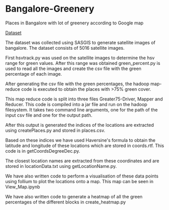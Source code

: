 # Bangalore-Greenery
Places in Bangalore with lot of greenery according to Google map

[Dataset](https://drive.google.com/drive/folders/1a3UcbFKUPF9maoQxqVPGs6ERIv-N77TD?usp=sharing)


The dataset was collected using SASGIS to generate satellite images of bangalore. The dataset consists of 5016 satellite images.


First hsvtrack.py was used on the satellite images to determine the hsv range for green values. After this range was obtained green_percent.py is used to read all the images and create the csv file with the green percentage of each image.


After generating the csv file with the green percentages, the hadoop map-reduce code is executed to obtain the places with >75% green cover.

This map reduce code is split into three files Greater75-Driver, Mapper and Reducer. This code is compiled into a jar file and run on the hadoop filesystem. It takes two command line arguments, one for the path of the input csv file and one for the output path.

After this output is generated the indices of the locations are extracted using createPlaces.py and stored in places.csv.

Based on these indices we have used Haversine's formula to obtain the latitude and longitude of these locations which are stored in coords.rtf. This code is in getCoordsDegreeDec.py.

The closest location names are extracted from these coordinates and are stored in locationData.txt using getLocationName.py.

We have also written code to perform a visualisation of these data points using follium to plot the locations onto a map. This map can be seen in View_Map.ipynb

We have also written code to generate a heatmap of all the green percentages of the different blocks in create_heatmap.py


